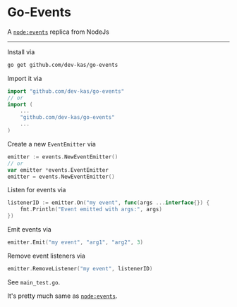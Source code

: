 # Go-Events
A [`node:events`](https://nodejs.org/api/events.html) replica from NodeJs

---

Install via
```sh
go get github.com/dev-kas/go-events
```

Import it via
```go
import "github.com/dev-kas/go-events"
// or
import (
    ...
    "github.com/dev-kas/go-events"
    ...
)
```

Create a new `EventEmitter` via
```go
emitter := events.NewEventEmitter()
// or
var emitter *events.EventEmitter
emitter = events.NewEventEmitter()
```

Listen for events via
```go
listenerID := emitter.On("my event", func(args ...interface{}) {
    fmt.Println("Event emitted with args:", args)
})
```

Emit events via
```go
emitter.Emit("my event", "arg1", "arg2", 3)
```

Remove event listeners via
```go
emitter.RemoveListener("my event", listenerID)
```

See `main_test.go`.

It's pretty much same as [`node:events`](https://nodejs.org/api/events.html).
